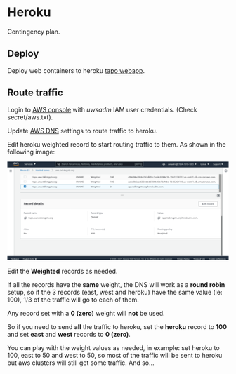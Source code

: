 # Heroku

Contingency plan.

## Deploy

Deploy web containers to heroku [tapo webapp](https://dashboard.heroku.com/apps/tapo).

## Route traffic

Login to [AWS console](https://console.aws.amazon.com/) with *uwsadm* IAM user
credentials. (Check secret/aws.txt).

Update [AWS DNS](https://console.aws.amazon.com/route53/v2/hostedzones#ListRecordSets/Z007316630R8ZSSQX09RD)
settings to route traffic to heroku.

Edit heroku weighted record to start routing traffic to them. As shown in the
following image:

![Image](./heroku-dns.png)

Edit the **Weighted** records as needed.

If all the records have the **same** weight, the DNS will work as a **round robin** setup,
so if the 3 records (east, west and heroku) have the same value (ie: 100), 1/3 of the
traffic will go to each of them.

Any record set with a **0 (zero)** weight will **not** be used.

So if you need to send **all** the traffic to heroku, set the **heroku** record to **100**
and set **east** and **west** records to **0 (zero)**.

You can play with the weight values as needed, in example: set heroku to 100,
east to 50 and west to 50, so most of the traffic will be sent to heroku but aws
clusters will still get some traffic. And so...
